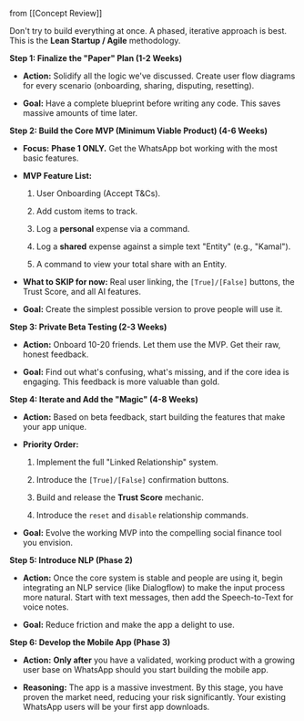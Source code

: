 from [[Concept Review]]

Don't try to build everything at once. A phased, iterative approach is best. This is the **Lean Startup / Agile** methodology.

**Step 1: Finalize the "Paper" Plan (1-2 Weeks)**

- **Action:** Solidify all the logic we've discussed. Create user flow diagrams for every scenario (onboarding, sharing, disputing, resetting).
    
- **Goal:** Have a complete blueprint before writing any code. This saves massive amounts of time later.
    

**Step 2: Build the Core MVP (Minimum Viable Product) (4-6 Weeks)**

- **Focus:** **Phase 1 ONLY.** Get the WhatsApp bot working with the most basic features.
    
- **MVP Feature List:**
    
    1. User Onboarding (Accept T&Cs).
        
    2. Add custom items to track.
        
    3. Log a **personal** expense via a command.
        
    4. Log a **shared** expense against a simple text "Entity" (e.g., "Kamal").
        
    5. A command to view your total share with an Entity.
        
- **What to SKIP for now:** Real user linking, the `[True]/[False]` buttons, the Trust Score, and all AI features.
    
- **Goal:** Create the simplest possible version to prove people will use it.
    

**Step 3: Private Beta Testing (2-3 Weeks)**

- **Action:** Onboard 10-20 friends. Let them use the MVP. Get their raw, honest feedback.
    
- **Goal:** Find out what's confusing, what's missing, and if the core idea is engaging. This feedback is more valuable than gold.
    

**Step 4: Iterate and Add the "Magic" (4-8 Weeks)**

- **Action:** Based on beta feedback, start building the features that make your app unique.
    
- **Priority Order:**
    
    1. Implement the full "Linked Relationship" system.
        
    2. Introduce the `[True]/[False]` confirmation buttons.
        
    3. Build and release the **Trust Score** mechanic.
        
    4. Introduce the `reset` and `disable` relationship commands.
        
- **Goal:** Evolve the working MVP into the compelling social finance tool you envision.
    

**Step 5: Introduce NLP (Phase 2)**

- **Action:** Once the core system is stable and people are using it, begin integrating an NLP service (like Dialogflow) to make the input process more natural. Start with text messages, then add the Speech-to-Text for voice notes.
    
- **Goal:** Reduce friction and make the app a delight to use.
    

**Step 6: Develop the Mobile App (Phase 3)**

- **Action:** **Only after** you have a validated, working product with a growing user base on WhatsApp should you start building the mobile app.
    
- **Reasoning:** The app is a massive investment. By this stage, you have proven the market need, reducing your risk significantly. Your existing WhatsApp users will be your first app downloads.